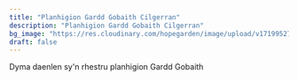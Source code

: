 ```yaml
---
title: "Planhigion Gardd Gobaith Cilgerran"
description: "Planhigion Gardd Gobaith Cilgerran"
bg_image: "https://res.cloudinary.com/hopegarden/image/upload/v1719952740/title-poppy.webp"
draft: false
---
```


<div id="plant-spreadsheet">Dyma daenlen sy'n rhestru planhigion Gardd Gobaith</div>
<script src="https://gardenwild.onlyoffice.com/static/scripts/sdk/1.0.0/api.js?mode=viewer&editorType=embedded&width=100%25&height=800px&frameId=plant-spreadsheet&init=true&id=500296&requestToken=eVFwUzI4SWZ2dTAwU0JWV1o0M3BRenVsV29CTm91d2lvUDdZMVZHV3E0UT0_ImU2NGYwMjg1LTkyOTYtNGVmNS1iMDU1LWNiZDRlOGZjZTAwYyI"></script>
